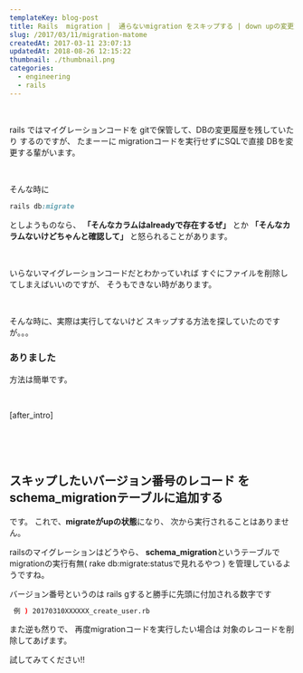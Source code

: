 ```yaml
---
templateKey: blog-post
title: Rails  migration |  通らないmigration をスキップする | down upの変更方法
slug: /2017/03/11/migration-matome
createdAt: 2017-03-11 23:07:13
updatedAt: 2018-08-26 12:15:22
thumbnail: ./thumbnail.png
categories: 
  - engineering
  - rails
---
```


&nbsp;

rails ではマイグレーションコードを
gitで保管して、DBの変更履歴を残していたり
するのですが、
たまーーに
migrationコードを実行せずにSQLで直接
DBを変更する輩がいます。

&nbsp;

そんな時に
```ruby
rails db:migrate
```
としようものなら、
<strong>「そんなカラムはalreadyで存在するぜ」</strong>
とか
<strong>「そんなカラムないけどちゃんと確認して」</strong>
と怒られることがあります。

&nbsp;

いらないマイグレーションコードだとわかっていれば
すぐにファイルを削除してしまえばいいのですが、
そうもできない時があります。

&nbsp;

そんな時に、実際は実行してないけど
スキップする方法を探していたのですが。。。
<h3>ありました</h3>
方法は簡単です。

&nbsp;

[after_intro]

&nbsp;

&nbsp;
<h2>スキップしたいバージョン番号のレコード
をschema_migrationテーブルに追加する</h2>
です。
これで、<strong>migrateがupの状態</strong>になり、
次から実行されることはありません。

railsのマイグレーションはどうやら、
<strong>schema_migration</strong>というテーブルで
migrationの実行有無( rake db:migrate:statusで見れるやつ )
を管理しているようですね。

バージョン番号というのは
rails gすると勝手に先頭に付加される数字です
```bash
 例 ) 20170310XXXXXX_create_user.rb
```
また逆も然りで、
再度migrationコードを実行したい場合は
対象のレコードを削除してあげます。

試してみてください!!
